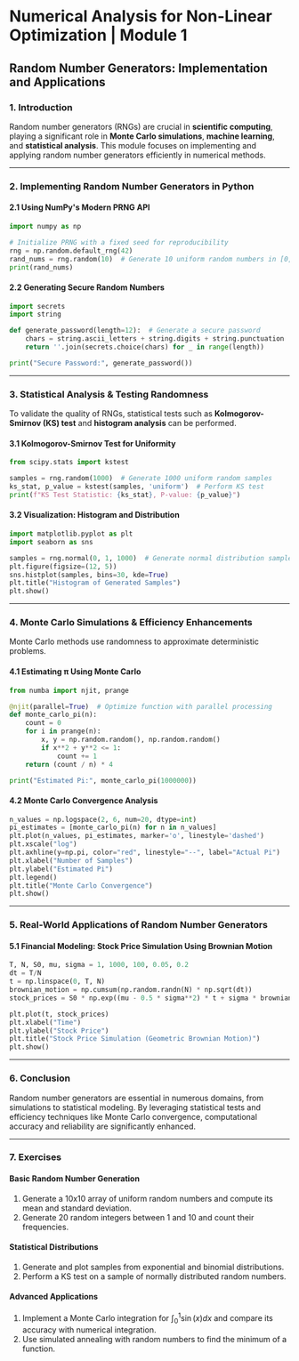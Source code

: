 # Numerical Analysis for Non-Linear Optimization | Module 1

## Random Number Generators: Implementation and Applications

### 1. Introduction

Random number generators (RNGs) are crucial in **scientific computing**, playing a significant role in **Monte Carlo simulations**, **machine learning**, and **statistical analysis**. This module focuses on implementing and applying random number generators efficiently in numerical methods.

---

### 2. Implementing Random Number Generators in Python

#### 2.1 Using NumPy's Modern PRNG API

```python
import numpy as np

# Initialize PRNG with a fixed seed for reproducibility  
rng = np.random.default_rng(42)
rand_nums = rng.random(10)  # Generate 10 uniform random numbers in [0,1)  
print(rand_nums)
```

#### 2.2 Generating Secure Random Numbers

```python
import secrets
import string

def generate_password(length=12):  # Generate a secure password
    chars = string.ascii_letters + string.digits + string.punctuation
    return ''.join(secrets.choice(chars) for _ in range(length))

print("Secure Password:", generate_password())
```

---

### 3. Statistical Analysis & Testing Randomness

To validate the quality of RNGs, statistical tests such as **Kolmogorov-Smirnov (KS) test** and **histogram analysis** can be performed.

#### 3.1 Kolmogorov-Smirnov Test for Uniformity

```python
from scipy.stats import kstest

samples = rng.random(1000)  # Generate 1000 uniform random samples
ks_stat, p_value = kstest(samples, 'uniform')  # Perform KS test
print(f"KS Test Statistic: {ks_stat}, P-value: {p_value}")
```

#### 3.2 Visualization: Histogram and Distribution

```python
import matplotlib.pyplot as plt
import seaborn as sns

samples = rng.normal(0, 1, 1000)  # Generate normal distribution samples
plt.figure(figsize=(12, 5))
sns.histplot(samples, bins=30, kde=True)
plt.title("Histogram of Generated Samples")
plt.show()
```

---

### 4. Monte Carlo Simulations & Efficiency Enhancements

Monte Carlo methods use randomness to approximate deterministic problems.

#### 4.1 Estimating π Using Monte Carlo

```python
from numba import njit, prange

@njit(parallel=True)  # Optimize function with parallel processing
def monte_carlo_pi(n):
    count = 0
    for i in prange(n):
        x, y = np.random.random(), np.random.random()
        if x**2 + y**2 <= 1:
            count += 1
    return (count / n) * 4

print("Estimated Pi:", monte_carlo_pi(1000000))
```

#### 4.2 Monte Carlo Convergence Analysis

```python
n_values = np.logspace(2, 6, num=20, dtype=int)
pi_estimates = [monte_carlo_pi(n) for n in n_values]
plt.plot(n_values, pi_estimates, marker='o', linestyle='dashed')
plt.xscale("log")
plt.axhline(y=np.pi, color="red", linestyle="--", label="Actual Pi")
plt.xlabel("Number of Samples")
plt.ylabel("Estimated Pi")
plt.legend()
plt.title("Monte Carlo Convergence")
plt.show()
```

---

### 5. Real-World Applications of Random Number Generators

#### 5.1 Financial Modeling: Stock Price Simulation Using Brownian Motion

```python
T, N, S0, mu, sigma = 1, 1000, 100, 0.05, 0.2
dt = T/N
t = np.linspace(0, T, N)
brownian_motion = np.cumsum(np.random.randn(N) * np.sqrt(dt))
stock_prices = S0 * np.exp((mu - 0.5 * sigma**2) * t + sigma * brownian_motion)

plt.plot(t, stock_prices)
plt.xlabel("Time")
plt.ylabel("Stock Price")
plt.title("Stock Price Simulation (Geometric Brownian Motion)")
plt.show()
```

---

### 6. Conclusion

Random number generators are essential in numerous domains, from simulations to statistical modeling. By leveraging statistical tests and efficiency techniques like Monte Carlo convergence, computational accuracy and reliability are significantly enhanced.

---

### 7. Exercises

#### Basic Random Number Generation

1. Generate a 10x10 array of uniform random numbers and compute its mean and standard deviation.
2. Generate 20 random integers between 1 and 10 and count their frequencies.

#### Statistical Distributions

1. Generate and plot samples from exponential and binomial distributions.
2. Perform a KS test on a sample of normally distributed random numbers.

#### Advanced Applications

1. Implement a Monte Carlo integration for $\int_0^1 \sin(x)dx$ and compare its accuracy with numerical integration.
2. Use simulated annealing with random numbers to find the minimum of a function.
